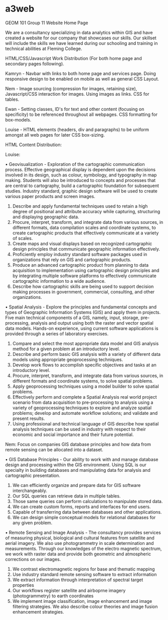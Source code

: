 # a3web
GEOM 101 Group 11 Website
Home Page

We are a consultancy specializing in data analytics within GIS and have created a website for our company that showcases our skills.
Our skillset will include the skills we have learned during our schooling and training in technical abilities at Fleming College.

HTML/CSS/Javascript Work Distribution (For both home page and secondary pages following).

Kamryn - Navbar with links to both home page and services page. Doing responsive design to be enabled on mobile as well as general CSS Layout.

Nem - Image sourcing (compression for images, retaining size), Javascript/CSS interaction for images. Using images as links. CSS for tables.

Ewan - Setting classes, ID's for text and other content (focusing on specificity) to be referenced throughout all webpages. CSS formatting for box-models.

Louise - HTML elements (headers, div and paragraphs) to be uniform amongst all web pages for later CSS box-sizing.

HTML Content Distribution:

Louise: 

•	Geovisualization - Exploration of the cartographic communication process. Effective geographical display is dependent upon the decisions involved in its design, such as colour, symbology, and typography in map making. Students will also be introduced to concepts and processes that are central to cartography, build a cartographic foundation for subsequent studies. Industry standard, graphic design software will be used to create various paper products and screen images.
1.	Describe and apply fundamental techniques used to retain a high degree of positional and attribute accuracy while capturing, structuring and displaying geographic data.
2.	Procure, interpret, transform, and integrate data from various sources, in different formats, data compilation scales and coordinate systems, to create cartographic products that effectively communicate at a variety of scales.
3.	Create maps and visual displays based on recognized cartographic design principles that communicate geographic information effectively.
4.	Proficiently employ industry standard software packages used in organizations that rely on GIS and cartographic products.
5.	Produce an advanced cartographic product from planning to data acquisition to implementation using cartographic design principles and by integrating multiple software platforms to effectively communicate cartographic information to a wide audience.
6.	Describe how cartographic skills are being used to support decision making processes in government, commercial, consulting, and other organizations.

•	Spatial Analysis - Explore the principles and fundamental concepts and types of Geographic Information Systems (GIS) and apply them in projects. Five main technical components of a GIS, namely, input, storage, pre-processing, analysis and output using both the raster and vector spatial data models. Hands-on experience, using current software applications is provided through a series of laboratory exercises.
1.	Compare and select the most appropriate data model and GIS analysis method for a given problem at an introductory level.
2.	Describe and perform basic GIS analysis with a variety of different data models using appropriate geoprocessing techniques.
3.	Develop work flows to accomplish specific objectives and tasks at an introductory level.
4.	Procure, interpret, transform, and integrate data from various sources, in different formats and coordinate systems, to solve spatial problems.
5.	Apply geoprocessing techniques using a model builder to solve spatial problems.
6.	Effectively perform and complete a Spatial Analysis real world project scenario from data acquisition to pre-processing to analysis using a variety of geoprocessing techniques to explore and analyze spatial problems; develop and automate workflow solutions; and validate and present results.
7.	Using professional and technical language of GIS describe how spatial analysis techniques can be used in industry with respect to their economic and social importance and their future potential.

Nem: Focus on companies GIS database principles and how data from remote sensing can be allocated into a dataset.

• GIS Database Principles - Our ability to work with and manage database design and processing within the GIS environment. Using SQL is our specialty in building databases and manipulating data for analysis and cartographic presentation.
1. We can efficiently organize and prepare data for GIS software interchangeably.
2. Our SQL queries can retrieve data in multiple tables.
3. Those same queries can perform calculations to manipulate stored data.
4. We can create custom forms, reports and interfaces for end users.
5. Capable of transferring data between databases and other applications.
6. We can design simple conceptual models for relational databases for any given problem.

• Remote Sensing and Image Analysis - The consultancy provides services of measuring physical, biological and cultural features from satellite and aerial imagery. We also use photogrammetry in scale determination and measurements. Through our knowledges of the electro magnetic spectrum, we work with raster data and provide both geometric and atmospheric corrections on our images.
1. We contrast electromagnetic regions for base and thematic mapping
2. Use industry standard remote sensing software to extract information
3. We extract information through interpretation of spectral target properties
4. Our workflows register satellite and airboprne imagery (photogrammetry) to earth coordinates
5. We implement image classification, image enhancement and image filtering strategies. We also describe colour theories and image fusion enhancement strategies.
